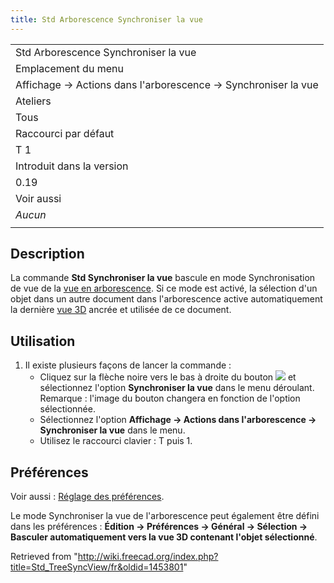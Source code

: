 ```yaml
---
title: Std Arborescence Synchroniser la vue
---
```

|  |
| --- |
| Std Arborescence Synchroniser la vue |
| Emplacement du menu |
| Affichage → Actions dans l'arborescence → Synchroniser la vue |
| Ateliers |
| Tous |
| Raccourci par défaut |
| T 1 |
| Introduit dans la version |
| 0.19 |
| Voir aussi |
| *Aucun* |
|  |

## Description

La commande **Std Synchroniser la vue** bascule en mode Synchronisation de vue de la [vue en arborescence](/Tree_view/fr "Tree view/fr"). Si ce mode est activé, la sélection d'un objet dans un autre document dans l'arborescence active automatiquement la dernière [vue 3D](/3D_view/fr "3D view/fr") ancrée et utilisée de ce document.

## Utilisation

1. Il existe plusieurs façons de lancer la commande :
   * Cliquez sur la flèche noire vers le bas à droite du bouton ![](/images/Std_TreeSyncView.svg) et sélectionnez l'option **Synchroniser la vue** dans le menu déroulant. Remarque : l'image du bouton changera en fonction de l'option sélectionnée.
   * Sélectionnez l'option **Affichage → Actions dans l'arborescence → Synchroniser la vue** dans le menu.
   * Utilisez le raccourci clavier : T puis 1.

## Préférences

Voir aussi : [Réglage des préférences](/Preferences_Editor/fr "Preferences Editor/fr").

Le mode Synchroniser la vue de l'arborescence peut également être défini dans les préférences : **Édition → Préférences → Général → Sélection → Basculer automatiquement vers la vue 3D contenant l'objet sélectionné**.

Retrieved from "<http://wiki.freecad.org/index.php?title=Std_TreeSyncView/fr&oldid=1453801>"
